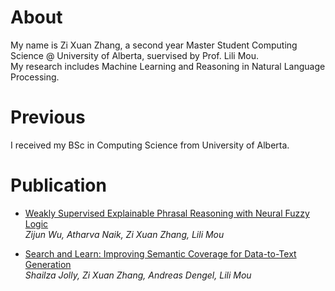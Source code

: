 
# About

My name is Zi Xuan Zhang, a second year Master Student Computing Science @ University of Alberta, suervised by Prof. Lili Mou. <br />
My research includes Machine Learning and Reasoning in Natural Language Processing.

# Previous
I received my BSc in Computing Science from University of Alberta.

# Publication

- [Weakly Supervised Explainable Phrasal Reasoning with Neural Fuzzy Logic](https://arxiv.org/abs/2109.08927)<br />
*Zijun Wu, Atharva Naik, Zi Xuan Zhang, Lili Mou*

- [Search and Learn: Improving Semantic Coverage for Data-to-Text Generation](https://ojs.aaai.org/index.php/AAAI/article/view/21332)<br />
*Shailza Jolly, Zi Xuan Zhang, Andreas Dengel, Lili Mou*
